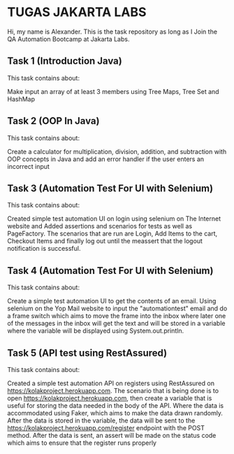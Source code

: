# TUGAS JAKARTA LABS

Hi, my name is Alexander. This is the task repository as long as I Join the QA Automation Bootcamp at Jakarta Labs.

## Task 1 (Introduction Java)
This task contains about:

Make input an array of at least 3 members using Tree Maps, Tree Set and HashMap

## Task 2 (OOP In Java)
This task contains about:

Create a calculator for multiplication, division, addition, and subtraction with OOP concepts in Java and add an error handler if the user enters an incorrect input

## Task 3 (Automation Test For UI with Selenium)
This task contains about:

Created simple test automation UI on login using selenium on The Internet website and Added assertions and scenarios for tests as well as PageFactory. The scenarios that are run are Login, Add Items to the cart, Checkout Items and finally log out until the meassert that the logout notification is successful.

## Task 4 (Automation Test For UI with Selenium)
This task contains about:

Create a simple test automation UI to get the contents of an email. Using selenium on the Yop Mail website to input the "automationtest" email and do a frame switch which aims to move the frame into the inbox where later one of the messages in the inbox will get the text and will be stored in a variable where the variable will be displayed using System.out.println.

## Task 5 (API test using RestAssured)
This task contains about:

Created a simple test automation API on registers using RestAssured on https://kolakproject.herokuapp.com. The scenario that is being done is to open https://kolakproject.herokuapp.com, then create a variable that is useful for storing the data needed in the body of the API. Where the data is accommodated using Faker, which aims to make the data drawn randomly. After the data is stored in the variable, the data will be sent to the https://kolakproject.herokuapp.com/register endpoint with the POST method. After the data is sent, an assert will be made on the status code which aims to ensure that the register runs properly


